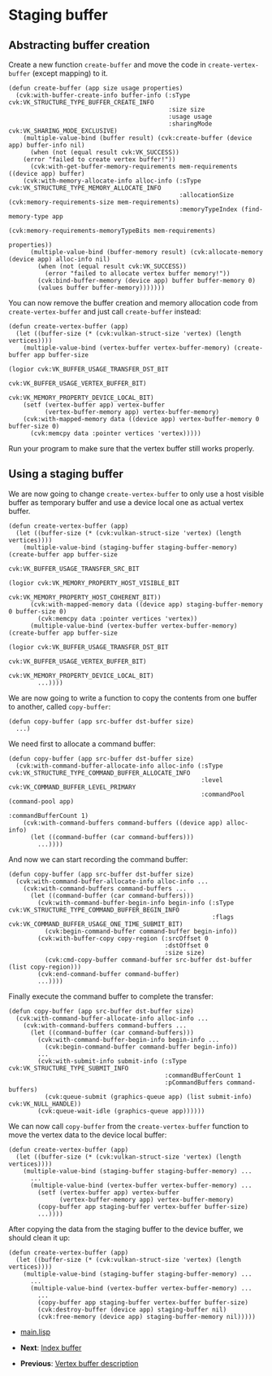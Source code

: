 
# Staging buffer

## Abstracting buffer creation

Create a new function `create-buffer` and move the code in `create-vertex-buffer` (except mapping) to it.

```Lisp
(defun create-buffer (app size usage properties)
  (cvk:with-buffer-create-info buffer-info (:sType cvk:VK_STRUCTURE_TYPE_BUFFER_CREATE_INFO
                                            :size size
					                        :usage usage
					                        :sharingMode cvk:VK_SHARING_MODE_EXCLUSIVE)
    (multiple-value-bind (buffer result) (cvk:create-buffer (device app) buffer-info nil)
      (when (not (equal result cvk:VK_SUCCESS))
	(error "failed to create vertex buffer!"))
      (cvk:with-get-buffer-memory-requirements mem-requirements ((device app) buffer)
	(cvk:with-memory-allocate-info alloc-info (:sType cvk:VK_STRUCTURE_TYPE_MEMORY_ALLOCATE_INFO
						                       :allocationSize (cvk:memory-requirements-size mem-requirements)
						                       :memoryTypeIndex (find-memory-type app
										                                          (cvk:memory-requirements-memoryTypeBits mem-requirements)
										                                          properties))
	  (multiple-value-bind (buffer-memory result) (cvk:allocate-memory (device app) alloc-info nil)
	    (when (not (equal result cvk:VK_SUCCESS))
	      (error "failed to allocate vertex buffer memory!"))
	    (cvk:bind-buffer-memory (device app) buffer buffer-memory 0)
	    (values buffer buffer-memory)))))))
```

You can now remove the buffer creation and memory allocation code from `create-vertex-buffer` and just call `create-buffer` instead:

```Lisp
(defun create-vertex-buffer (app)
  (let ((buffer-size (* (cvk:vulkan-struct-size 'vertex) (length vertices))))
    (multiple-value-bind (vertex-buffer vertex-buffer-memory) (create-buffer app buffer-size
									                                         (logior cvk:VK_BUFFER_USAGE_TRANSFER_DST_BIT
										                                             cvk:VK_BUFFER_USAGE_VERTEX_BUFFER_BIT)
									                                         cvk:VK_MEMORY_PROPERTY_DEVICE_LOCAL_BIT)
	(setf (vertex-buffer app) vertex-buffer
	      (vertex-buffer-memory app) vertex-buffer-memory)
	(cvk:with-mapped-memory data ((device app) vertex-buffer-memory 0 buffer-size 0)
	  (cvk:memcpy data :pointer vertices 'vertex)))))
```

Run your program to make sure that the vertex buffer still works properly.

## Using a staging buffer

We are now going to change `create-vertex-buffer` to only use a host visible buffer as temporary buffer and use a device local one as actual vertex buffer.

```Lisp
(defun create-vertex-buffer (app)
  (let ((buffer-size (* (cvk:vulkan-struct-size 'vertex) (length vertices))))
    (multiple-value-bind (staging-buffer staging-buffer-memory) (create-buffer app buffer-size
									                                           cvk:VK_BUFFER_USAGE_TRANSFER_SRC_BIT
									                                           (logior cvk:VK_MEMORY_PROPERTY_HOST_VISIBLE_BIT
										                                               cvk:VK_MEMORY_PROPERTY_HOST_COHERENT_BIT))
      (cvk:with-mapped-memory data ((device app) staging-buffer-memory 0 buffer-size 0)
	    (cvk:memcpy data :pointer vertices 'vertex))
      (multiple-value-bind (vertex-buffer vertex-buffer-memory) (create-buffer app buffer-size
									                                           (logior cvk:VK_BUFFER_USAGE_TRANSFER_DST_BIT
										                                               cvk:VK_BUFFER_USAGE_VERTEX_BUFFER_BIT)
									                                           cvk:VK_MEMORY_PROPERTY_DEVICE_LOCAL_BIT)
	    ...))))
```

We are now going to write a function to copy the contents from one buffer to another, called `copy-buffer`:

```Lisp
(defun copy-buffer (app src-buffer dst-buffer size)
  ...)
```

We need first to allocate a command buffer:

```Lisp
(defun copy-buffer (app src-buffer dst-buffer size)
  (cvk:with-command-buffer-allocate-info alloc-info (:sType cvk:VK_STRUCTURE_TYPE_COMMAND_BUFFER_ALLOCATE_INFO
						                             :level cvk:VK_COMMAND_BUFFER_LEVEL_PRIMARY
						                             :commandPool (command-pool app)
						                             :commandBufferCount 1)
    (cvk:with-command-buffers command-buffers ((device app) alloc-info)
      (let ((command-buffer (car command-buffers)))
	    ...))))
```

And now we can start recording the command buffer:

```Lisp
(defun copy-buffer (app src-buffer dst-buffer size)
  (cvk:with-command-buffer-allocate-info alloc-info ...
    (cvk:with-command-buffers command-buffers ...
      (let ((command-buffer (car command-buffers)))
        (cvk:with-command-buffer-begin-info begin-info (:sType cvk:VK_STRUCTURE_TYPE_COMMAND_BUFFER_BEGIN_INFO
	    						                        :flags cvk:VK_COMMAND_BUFFER_USAGE_ONE_TIME_SUBMIT_BIT)
	      (cvk:begin-command-buffer command-buffer begin-info))
	    (cvk:with-buffer-copy copy-region (:srcOffset 0
	    				                   :dstOffset 0
	    				                   :size size)
	      (cvk:cmd-copy-buffer command-buffer src-buffer dst-buffer (list copy-region)))
	    (cvk:end-command-buffer command-buffer)
	    ...))))
```

Finally execute the command buffer to complete the transfer:

```Lisp
(defun copy-buffer (app src-buffer dst-buffer size)
  (cvk:with-command-buffer-allocate-info alloc-info ...
    (cvk:with-command-buffers command-buffers ...
      (let ((command-buffer (car command-buffers)))
	    (cvk:with-command-buffer-begin-info begin-info ...
	      (cvk:begin-command-buffer command-buffer begin-info))
	    ...
	    (cvk:with-submit-info submit-info (:sType cvk:VK_STRUCTURE_TYPE_SUBMIT_INFO
	    				                   :commandBufferCount 1
	    				                   :pCommandBuffers command-buffers)
	      (cvk:queue-submit (graphics-queue app) (list submit-info) cvk:VK_NULL_HANDLE))
	    (cvk:queue-wait-idle (graphics-queue app))))))
```

We can now call `copy-buffer` from the `create-vertex-buffer` function to move the vertex data to the device local buffer:

```Lisp
(defun create-vertex-buffer (app)
  (let ((buffer-size (* (cvk:vulkan-struct-size 'vertex) (length vertices))))
    (multiple-value-bind (staging-buffer staging-buffer-memory) ...
      ...
      (multiple-value-bind (vertex-buffer vertex-buffer-memory) ...
	    (setf (vertex-buffer app) vertex-buffer
	          (vertex-buffer-memory app) vertex-buffer-memory)
	    (copy-buffer app staging-buffer vertex-buffer buffer-size)
	    ...))))
```

After copying the data from the staging buffer to the device buffer, we should clean it up:

```Lisp
(defun create-vertex-buffer (app)
  (let ((buffer-size (* (cvk:vulkan-struct-size 'vertex) (length vertices))))
    (multiple-value-bind (staging-buffer staging-buffer-memory) ...
      ...
      (multiple-value-bind (vertex-buffer vertex-buffer-memory) ...
	    ...
	    (copy-buffer app staging-buffer vertex-buffer buffer-size)
	    (cvk:destroy-buffer (device app) staging-buffer nil)
	    (cvk:free-memory (device app) staging-buffer-memory nil)))))
```

* [main.lisp](https://github.com/Hectarea1996/common-vulkan-guide/blob/main/code-guide/staging-buffer.lisp)

* **Next**: [Index buffer](https://hectarea1996.github.io/common-vulkan/guide/index-buffer.html)
* **Previous**: [Vertex buffer description](https://hectarea1996.github.io/common-vulkan/guide/vertex-buffer.html)
